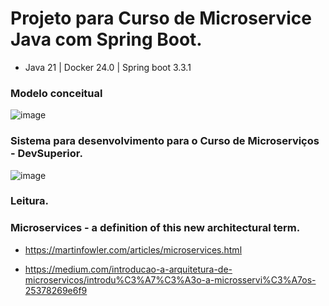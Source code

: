 # Projeto para Curso de Microservice Java com Spring Boot.

* Java 21 | Docker 24.0 | Spring boot 3.3.1

### Modelo conceitual

![image](https://github.com/FrankDestro/Microservice-SpringBoot-Java/assets/93776452/7776b279-c7cc-4049-a54b-e1b1a35d61e2)

### Sistema para desenvolvimento para o Curso de Microserviços - DevSuperior.

![image](https://github.com/FrankDestro/Microservice-SpringBoot-Java/assets/93776452/22da9c2b-06fe-4e07-8a74-a516b1c1d6b9)

### Leitura. 

### Microservices - a definition of this new architectural term. 

* https://martinfowler.com/articles/microservices.html

* https://medium.com/introducao-a-arquitetura-de-microservicos/introdu%C3%A7%C3%A3o-a-microsservi%C3%A7os-25378269e6f9

